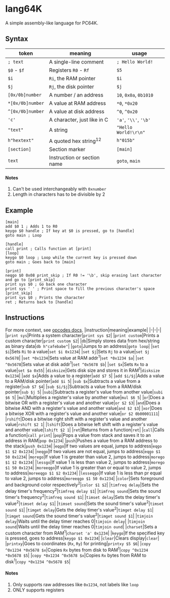 # lang64K
A simple assembly-like language for PC64K.

## Syntax
|token|meaning|usage|
|-|-|-|
|`; text`|A single-line comment|`; Hello World!`|
|`$0` - `$f`|Registers `R0` - `Rf`|`$5`|
|`$i`|`Ri`, the RAM pointer|`$i`|
|`$j`|`Rj`, the disk pointer|`$j`|
|`[0x/0b]number`|A number / an address|`10`, `0x0a`, `0b1010`|
|`*[0x/0b]number`|A value at RAM address|`*0`, `*0x20`|
|`^[0x/0b]number`|A value at disk address|`^0`, `^0x20`|
|`'c'`|A character, just like in C|`'a'`, `'\\'`, `'\b'`|
|`"text"`|A string|`"Hello World!\r\n"`|
|`h"hextext"`|A quoted hex string<sup>1</sup><sup>2</sup>|`h"015b"`|
|`[section]`|Section marker|`[main]`|
|`text`|Instruction or section name|`goto`, `main`|

#### Notes
1. Can't be used interchangeably with `0xnumber`
2. Length in characters has to be divisible by 2

## Example
```
[main]
add $0 1 ; Adds 1 to R0
keygo $0 handle ; If key at $0 is pressed, go to [handle]
goto main ; Loop

[handle]
call print ; Calls function at [print]
[loop]
keygo $0 loop ; Loop while the current key is pressed down
goto main ; Goes back to [main]

[print]
neqgo $0 0x08 print_skip ; If R0 != '\b', skip erasing last character and go to [print_skip]
print sys $0 ; Go back one character
print sys ' ' ; Print space to fill the previous character's space
[print_skip]
print sys $0 ; Prints the character
ret ; Returns back to [handle]
```

## Instructions
For more context, see [opcodes docs](https://pc64k.github.io/docs/opcodes.html).
|instruction|meaning|example|
|-|-|-|
|`print sys`|Prints a system character|`print sys $2`|
|`print custom`|Prints a custom character|`print custom $2`|
|`db`|Simply stores data from hex/string as binary data|`db h"cafebabe"`|
|`goto`|Jumps to an address|`goto loop`|
|`set $i`|Sets `Ri` to a value|`set $i 0x1234`|
|`set $j`|Sets `Rj` to a value|`set $j 0x5678`|
|`set *0x1234`|Sets value at RAM addr<sup>1</sup>|`set *0x1234 $a`|
|`set ^0x5678`|Sets value at disk addr<sup>1</sup>|`set ^0x5678 $b`|
|`set $x`|Sets `Rx` to a value|`set $a 0x55`|
|`disksize`|Gets disk size and stores it in RAM<sup>1</sup>|`disksize 0x1234`|
|`add $x`|Adds a value to a register|`add $7 5`|
|`add $i/$j`|Adds a value to a RAM/disk pointer|`add $i 5`|
|`sub $x`|Subtracts a value from a register|`sub $7 $4`|
|`sub $i/$j`|Subtracts a value from a RAM/disk pointer|`sub $j 5`|
|`subi`|Subtracts a register's value from another value|`subi $6 5`|
|`mul`|Multiplies a register's value by another value|`mul $6 5`|
|`or`|Does a bitwise OR with a register's value and another value|`or $2 $3`|
|`and`|Does a bitwise AND with a register's value and another value|`and $2 $3`|
|`xor`|Does a bitwise XOR with a register's value and another value|`or $2 0b00001111`|
|`rshift`|Does a bitwise right shift with a register's value and another value|`rshift $2 1`|
|`lshift`|Does a bitwise left shift with a register's value and another value|`lshift $2 1`|
|`ret`|Returns from a function|`ret`|
|`call`|Calls a function|`call print`|
|`pop`|Pops a value from stack and saves it to an address in RAM|`pop 0x1234`|
|`push`|Pushes a value from a RAM address to the stack|`push 0x1234`|
|`eqgo`|If two values are equal, jumps to address|`eqgo $1 $2 0x1234`|
|`neqgo`|If two values are not equal, jumps to address|`eqgo $1 50 0x1234`|
|`morego`|If value 1 is greater than value 2, jumps to address|`morego $1 $2 0x1234`|
|`lessgo`|If value 1 is less than value 2, jumps to address|`morego $1 50 0x1234`|
|`moreeqgo`|If value 1 is greater than or equal to value 2, jumps to address|`moreeqgo $1 $2 0x1234`|
|`lesseqgo`|If value 1 is less than pr equal to value 2, jumps to address|`moreeqgo $1 50 0x1234`|
|`color`|Sets foreground and background color respectively<sup>2</sup>|`color $1 $2`|
|`timfreq delay`|Sets the delay timer's frequency<sup>2</sup>|`timfreq delay $1`|
|`timfreq sound`|Sets the sound timer's frequency<sup>2</sup>|`timfreq sound $1`|
|`timset delay`|Sets the delay timer's value<sup>2</sup>|`timset delay $1`|
|`timset sound`|Sets the sound timer's value<sup>2</sup>|`timset sound $1`|
|`timget delay`|Gets the delay timer's value<sup>2</sup>|`timget delay $1`|
|`timget sound`|Gets the sound timer's value<sup>2</sup>|`timget sound $1`|
|`timjoin delay`|Waits until the delay timer reaches 0|`timjoin delay`|
|`timjoin sound`|Waits until the delay timer reaches 0|`timjoin ound`|
|`charset`|Sets a custom character from RAM<sup>1</sup>|`charset 'a' 0x1234`|
|`keygo`|If the specified key is pressed, goes to address|`keygo $1 0x1234`|
|`clear`|Clears display|`clear`|
|`printxy`|Goes to coordinates (`Rx`, `Ry`) for printing|`printxy $5 $6`|
|`copy ^0x1234 *0x5678 $x`|Copies `Rx` bytes from disk to RAM<sup>1</sup>|`copy ^0x1234 *0x5678 $5`|
|`copy *0x1234 ^0x5678 $x`|Copies `Rx` bytes from RAM to disk<sup>1</sup>|`copy *0x1234 ^0x5678 $5`|

#### Notes
1. Only supports raw addresses like `0x1234`, not labels like `loop`
2. ONLY supports registers